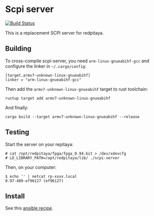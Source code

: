 # Scpi server

[![Build Status](https://travis-ci.org/yellow-pitaya/scpi-server.svg?branch=master)](https://travis-ci.org/yellow-pitaya/scpi-server)

This is a replacement SCPI server for redpitaya.

## Building

To cross-compile scpi-server, you need `arm-linux-gnueabihf-gcc` and configure
the linker in `~/.cargo/config`:

```
[target.armv7-unknown-linux-gnueabihf]
linker = "arm-linux-gnueabihf-gcc"
```

Then add the `armv7-unknown-linux-gnueabihf` target to rust toolchain:

```
rustup target add armv7-unknown-linux-gnueabihf
```

And finally:

```
cargo build --target armv7-unknown-linux-gnueabihf --release
```

## Testing

Start the server on your repitaya:

```
# cat /opt/redpitaya/fpga/fpga_0.94.bit > /dev/xdevcfg
# LD_LIBRARY_PATH=/opt/redpitaya/lib/ ./scpi-server
```

Then, on your computer:

```
$ echo '' | netcat rp-xxxx.local
0.97-489-ef96127 (ef96127)
```

## Install

See this [ansible
recipe](https://github.com/yellow-pitaya/controller/blob/master/redpitaya/tasks/scpi.yml).
